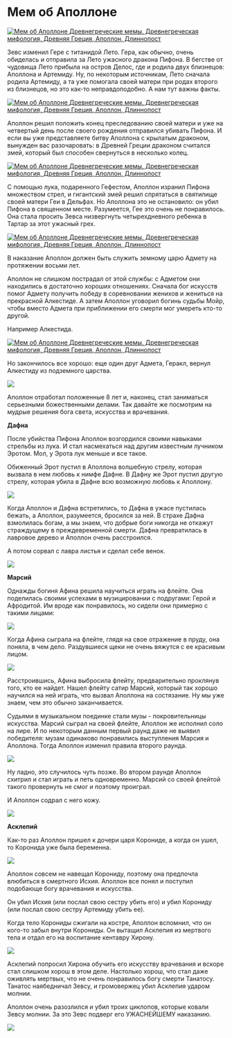 # Мем об Аполлоне

[![Мем об Аполлоне Древнегреческие мемы, Древнегреческая мифология, Древняя Греция, Аполлон, Длиннопост](https://cs8.pikabu.ru/post_img/2017/04/30/6/1493540443167058672.jpg)](https://cs8.pikabu.ru/post_img/big/2017/04/30/6/1493540443167058672.jpg)

Зевс изменил Гере с титанидой Лето. Гера, как обычно, очень обиделась и отправила за Лето ужасного дракона Пифона. В бегстве от чудовища Лето прибыла на остров Делос, где и родила двух близнецов: Аполлона и Артемиду. Ну, по некоторым источникам, Лето сначала родила Артемиду, а та уже помогала своей матери при родах второго из близнецов, но это как-то неправдоподобно. А нам тут важны факты.

[![Мем об Аполлоне Древнегреческие мемы, Древнегреческая мифология, Древняя Греция, Аполлон, Длиннопост](https://cs8.pikabu.ru/post_img/2016/10/11/11/1476212294116387785.jpg)](https://cs8.pikabu.ru/post_img/2016/10/11/11/1476212294116387785.jpg)

Аполлон решил положить конец преследованию своей матери и уже на четвертый день после своего рождения отправился убивать Пифона. И если вы уже представляете битву Аполлона с крылатым драконом, вынужден вас разочаровать: в Древней Греции драконом считался змей, который был способен свернуться в несколько колец.

[![Мем об Аполлоне Древнегреческие мемы, Древнегреческая мифология, Древняя Греция, Аполлон, Длиннопост](https://cs8.pikabu.ru/post_img/big/2017/04/30/6/149354051713939831.jpg)](https://cs8.pikabu.ru/post_img/big/2017/04/30/6/149354051713939831.jpg)

С помощью лука, подаренного Гефестом, Аполлон изранил Пифона множеством стрел, и гигантский змей решил спрятаться в святилище своей матери Геи в Дельфах. Но Аполлона это не остановило: он убил Пифона в священном месте. Разумеется, Гее это очень не понравилось. Она стала просить Зевса низвергнуть четырехдневного ребенка в Тартар за этот ужасный грех.

[![Мем об Аполлоне Древнегреческие мемы, Древнегреческая мифология, Древняя Греция, Аполлон, Длиннопост](https://cs8.pikabu.ru/post_img/2017/04/30/6/1493540554173015750.jpg)](https://cs8.pikabu.ru/post_img/2017/04/30/6/1493540554173015750.jpg)

В наказание Аполлон должен быть служить земному царю Адмету на протяжении восьми лет.

Аполлон не слишком пострадал от этой службы: с Адметом они находились в достаточно хороших отношениях. Сначала бог искусств помог Адмету получить победу в соревновании женихов и жениться на прекрасной Алкестиде. А затем Аполлон уговорил богинь судьбы Мойр, чтобы вместо Адмета при приближении его смерти мог умереть кто-то другой.

Например Алкестида.

[![Мем об Аполлоне Древнегреческие мемы, Древнегреческая мифология, Древняя Греция, Аполлон, Длиннопост](https://cs9.pikabu.ru/post_img/big/2017/04/30/6/1493540590169067761.jpg)](https://cs9.pikabu.ru/post_img/big/2017/04/30/6/1493540590169067761.jpg)

Но закончилось все хорошо: еще один друг Адмета, Геракл, вернул Алкестиду из подземного царства.

![](https://cs8.pikabu.ru/post_img/2017/04/30/6/1493540618159947123.jpg)

Аполлон отработал положенные 8 лет и, наконец, стал заниматься серьезными божественными делами. Так давайте же посмотрим на мудрые решения бога света, искусства и врачевания.

**Дафна**

После убийства Пифона Аполлон возгордился своими навыками стрельбы из лука. И стал насмехаться над другим известным лучником Эротом. Мол, у Эрота лук меньше и все такое.

Обиженный Эрот пустил в Аполлона волшебную стрелу, которая вызвала в нем любовь к нимфе Дафне. В Дафну же Эрот пустил другую стрелу, которая убила в Дафне всю возможную любовь к Аполлону.

![](https://cs8.pikabu.ru/post_img/2017/04/30/6/1493540673121417528.jpg)

Когда Аполлон и Дафна встретились, то Дафна в ужасе пустилась бежать, а Аполлон, разумеется, бросился за ней. В страхе Дафна взмолилась богам, а мы знаем, что добрые боги никогда не откажут страждущему в преждевременной смерти. Дафна превратилась в лавровое дерево и Аполлон очень расстроился.

А потом сорвал с лавра листья и сделал себе венок.

![](https://cs8.pikabu.ru/post_img/2016/08/01/9/147006115419114749.png)

**Марсий**

Однажды богиня Афина решила научиться играть на флейте. Она поделилась своими успехами в музицировании с подругами: Герой и Афродитой. Им вроде как понравилось, но сидели они примерно с такими лицами:

![](https://cs8.pikabu.ru/post_img/2017/04/30/6/1493540803170276956.jpg)

Когда Афина сыграла на флейте, глядя на свое отражение в пруду, она поняла, в чем дело. Раздувшиеся щеки не очень вяжутся с ее красивым лицом.

![](https://cs9.pikabu.ru/post_img/big/2017/04/30/6/1493540825191249857.jpg)

Расстроившись, Афина выбросила флейту, предварительно проклянув того, кто ее найдет. Нашел флейту сатир Марсий, который так хорошо научился на ней играть, что вызвал Аполлона на состязание. Ну мы уже знаем, чем это обычно заканчивается.

Судьями в музыкальном поединке стали музы - покровительницы искусства. Марсий сыграл на своей флейте, Аполлон же исполнил соло на лире. И по некоторым данным первый раунд даже не выявил победителя: музам одинаково понравились выступления Марсия и Аполлона. Тогда Аполлон изменил правила второго раунда.

![](https://cs8.pikabu.ru/post_img/big/2017/04/30/6/1493540877149299644.jpg)

Ну ладно, это случилось чуть позже. Во втором раунде Аполлон схитрил и стал играть и петь одновременно. Марсий со своей флейтой такого провернуть не смог и поэтому проиграл.

И Аполлон содрал с него кожу.

![](https://cs8.pikabu.ru/post_img/big/2017/04/30/6/1493540898198760620.jpg)

**Асклепий**

Как-то раз Аполлон пришел к дочери царя Корониде, а когда он ушел, то Коронида уже была беременна.

![](https://cs8.pikabu.ru/post_img/big/2017/04/30/6/1493540930177045945.jpg)

Аполлон совсем не навещал Корониду, поэтому она предпочла влюбиться в смертного Исхия. Аполлон все понял и поступил подобающе богу врачевания и искусства.

Он убил Исхия (или послал свою сестру убить его) и убил Корониду (или послал свою сестру Артемиду убить ее).

Когда тело Корониды сжигали на костре, Аполлон вспомнил, что он кого-то забыл внутри Корониды. Он вытащил Асклепия из мертвого тела и отдал его на воспитание кентавру Хирону.

![](https://cs8.pikabu.ru/post_img/2017/04/30/6/1493541343193072403.jpg)

Асклепий попросил Хирона обучить его искусству врачевания и вскоре стал слишком хорош в этом деле. Настолько хорош, что стал даже оживлять мертвых, что не очень понравилось богу смерти Танатосу. Танатос наябедничал Зевсу, и громовержец убил Асклепия ударом молнии.

Аполлон очень разозлился и убил троих циклопов, которые ковали Зевсу молнии. За это Зевс подверг его УЖАСНЕЙШЕМУ наказанию.

![](https://cs8.pikabu.ru/post_img/2017/04/30/6/1493541376168645856.jpg)
